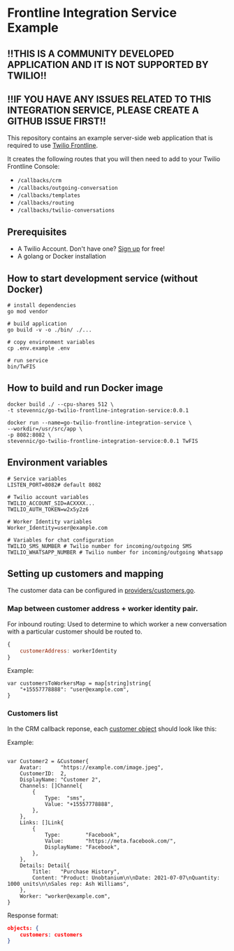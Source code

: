 # Frontline Integration Service Example

## !!THIS IS A COMMUNITY DEVELOPED APPLICATION AND IT IS NOT SUPPORTED BY TWILIO!!
## !!IF YOU HAVE ANY ISSUES RELATED TO THIS INTEGRATION SERVICE, PLEASE CREATE A GITHUB ISSUE FIRST!!

This repository contains an example server-side web application that is required to use [Twilio Frontline](https://www.twilio.com/frontline).

It creates the following routes that you will then need to add to your Twilio Frontline Console:

- `/callbacks/crm`
- `/callbacks/outgoing-conversation`
- `/callbacks/templates`
- `/callbacks/routing`
- `/callbacks/twilio-conversations`

## Prerequisites
- A Twilio Account. Don't have one? [Sign up](https://www.twilio.com/try-twilio) for free!
- A golang or Docker installation

## How to start development service (without Docker)

```shell script
# install dependencies
go mod vendor

# build application
go build -v -o ./bin/ ./...

# copy environment variables
cp .env.example .env

# run service
bin/TwFIS
```

## How to build and run Docker image

```shell script
docker build ./ --cpu-shares 512 \
-t stevennic/go-twilio-frontline-integration-service:0.0.1

docker run --name=go-twilio-frontline-integration-service \
--workdir=/usr/src/app \
-p 8082:8082 \
stevennic/go-twilio-frontline-integration-service:0.0.1 TwFIS
```

## Environment variables

```
# Service variables
LISTEN_PORT=8082# default 8082

# Twilio account variables
TWILIO_ACCOUNT_SID=ACXXXX...
TWILIO_AUTH_TOKEN=w2x5y2z6

# Worker Identity variables
Worker_Identity=user@example.com

# Variables for chat configuration
TWILIO_SMS_NUMBER # Twilio number for incoming/outgoing SMS
TWILIO_WHATSAPP_NUMBER # Twilio number for incoming/outgoing Whatsapp
```

## Setting up customers and mapping
The customer data can be configured in [providers/customers.go](providers/customers.go).

### Map between customer address + worker identity pair.
For inbound routing: Used to determine to which worker a new conversation with a particular customer should be routed to.

```js
{
    customerAddress: workerIdentity
}
```

Example:
```golang
var customersToWorkersMap = map[string]string{
	"+15557778888": "user@example.com",
}
```


### Customers list
In the CRM callback reponse, each [customer object](https://www.twilio.com/docs/frontline/data-transfer-objects#customer) should look like this: 

Example:
```golang

var Customer2 = &Customer{
	Avatar:      "https://example.com/image.jpeg",
	CustomerID:  2,
	DisplayName: "Customer 2",
	Channels: []Channel{
		{
			Type:  "sms",
			Value: "+15557778888",
		},
	},
	Links: []Link{
		{
			Type:        "Facebook",
			Value:       "https://meta.facebook.com/",
			DisplayName: "Facebook",
		},
	},
	Details: Detail{
		Title:   "Purchase History",
		Content: "Product: Unobtanium\n\nDate: 2021-07-07\nQuantity: 1000 units\n\nSales rep: Ash Williams",
	},
	Worker: "worker@example.com",
}
```

Response format:
```json
objects: {
    customers: customers
}
```

